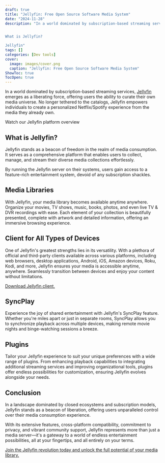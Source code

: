 ```yaml
---
draft: true
title: "Jellyfin: Free Open Source Software Media System"
date: "2024-11-28"
description: "In a world dominated by subscription-based streaming services, Jellyfin emerges as a liberating force, offering users the ability to curate their own media universe. No longer tethered to the catalogs, Jellyfin empowers individuals to create a personalized Netflix/Spotify experience from the media they already own.


What is Jellyfin?

Jellyfin"
tags: []
categories: [Dev tools]
cover:
  image: images/cover.png
  caption: "Jellyfin: Free Open Source Software Media System"
ShowToc: true
TocOpen: true
---
```



In a world dominated by subscription\-based streaming services, [Jellyfin](https://octabyte.io/open-source/jellyfin?ref=blog.octabyte.io) emerges as a liberating force, offering users the ability to curate their own media universe. No longer tethered to the catalogs, Jellyfin empowers individuals to create a personalized Netflix/Spotify experience from the media they already own.



Watch our Jellyfin platform overview



## **What is Jellyfin?**

Jellyfin stands as a beacon of freedom in the realm of media consumption. It serves as a comprehensive platform that enables users to collect, manage, and stream their diverse media collections effortlessly. 

By running the Jellyfin server on their systems, users gain access to a feature\-rich entertainment system, devoid of any subscription shackles.

## **Media Libraries**

With Jellyfin, your media library becomes available anytime anywhere. Organize your movies, TV shows, music, books, photos, and even live TV \& DVR recordings with ease. Each element of your collection is beautifully presented, complete with artwork and detailed information, offering an immersive browsing experience.

## **Client for All Types of Devices**

One of Jellyfin's greatest strengths lies in its versatility. With a plethora of official and third\-party clients available across various platforms, including web browsers, desktop applications, Android, iOS, Amazon devices, Roku, Kodi, and more, Jellyfin ensures your media is accessible anytime, anywhere. Seamlessly transition between devices and enjoy your content without limitations.

[Download Jellyfin client.](https://jellyfin.org/downloads/clients?ref=blog.octabyte.io)

## **SyncPlay**

Experience the joy of shared entertainment with Jellyfin's SyncPlay feature. Whether you're miles apart or just in separate rooms, SyncPlay allows you to synchronize playback across multiple devices, making remote movie nights and binge\-watching sessions a breeze.

## **Plugins**

Tailor your Jellyfin experience to suit your unique preferences with a wide range of plugins. From enhancing playback capabilities to integrating additional streaming services and improving organizational tools, plugins offer endless possibilities for customization, ensuring Jellyfin evolves alongside your needs.

## **Conclusion**

In a landscape dominated by closed ecosystems and subscription models, Jellyfin stands as a beacon of liberation, offering users unparalleled control over their media consumption experience. 

With its extensive features, cross\-platform compatibility, commitment to privacy, and vibrant community support, Jellyfin represents more than just a media server—it's a gateway to a world of endless entertainment possibilities, all at your fingertips, and all entirely on your terms. 

[Join the Jellyfin revolution today and unlock the full potential of your media library.](https://octabyte.io/open-source/jellyfin?ref=blog.octabyte.io)



